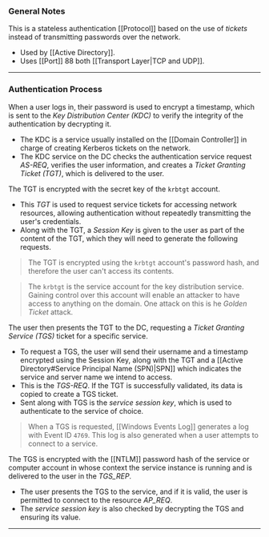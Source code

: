 ### General Notes

This is a stateless authentication [[Protocol]] based on the use of *tickets* instead of transmitting passwords over the network.
- Used by [[Active Directory]].
- Uses [[Port]] 88 both [[Transport Layer|TCP and UDP]].

---
### Authentication Process

When a user logs in, their password is used to encrypt a timestamp, which is sent to the *Key Distribution Center (KDC)* to verify the integrity of the authentication by decrypting it. 
- The KDC is a service usually installed on the [[Domain Controller]] in charge of creating Kerberos tickets on the network.
- The KDC service on the DC checks the authentication service request *AS-REQ*, verifies the user information, and creates a *Ticket Granting Ticket (TGT)*, which is delivered to the user.

The TGT is encrypted with the secret key of the `krbtgt` account. 
- This *TGT* is used to request service tickets for accessing network resources, allowing authentication without repeatedly transmitting the user's credentials.
- Along with the TGT, a *Session Key* is given to the user as part of the content of the TGT, which they will need to generate the following requests.

> The TGT is encrypted using the `krbtgt` account's password hash, and therefore the user can't access its contents.

> The `krbtgt` is the service account for the key distribution service. Gaining control over this account will enable an attacker to have access to anything on the domain. One attack on this is he *Golden Ticket* attack.

The user then presents the TGT to the DC, requesting a *Ticket Granting Service (TGS)* ticket for a specific service.
- To request a TGS, the user will send their username and a timestamp encrypted using the Session Key, along with the TGT and a [[Active Directory#Service Principal Name (SPN)|SPN]] which indicates the service and server name we intend to access.
- This is the *TGS-REQ*. If the TGT is successfully validated, its data is copied to create a TGS ticket.
- Sent along with TGS is the *service session key*, which is used to authenticate to the service of choice.

> When a TGS is requested, [[Windows Events Log]] generates a log with Event ID `4769`. This log is also generated when a user attempts to connect to a service.

The TGS is encrypted with the [[NTLM]] password hash of the service or computer account in whose context the service instance is running and is delivered to the user in the *TGS_REP*.
- The user presents the TGS to the service, and if it is valid, the user is permitted to connect to the resource *AP_REQ*.
- The *service session key* is also checked by decrypting the TGS and ensuring its value.

---
